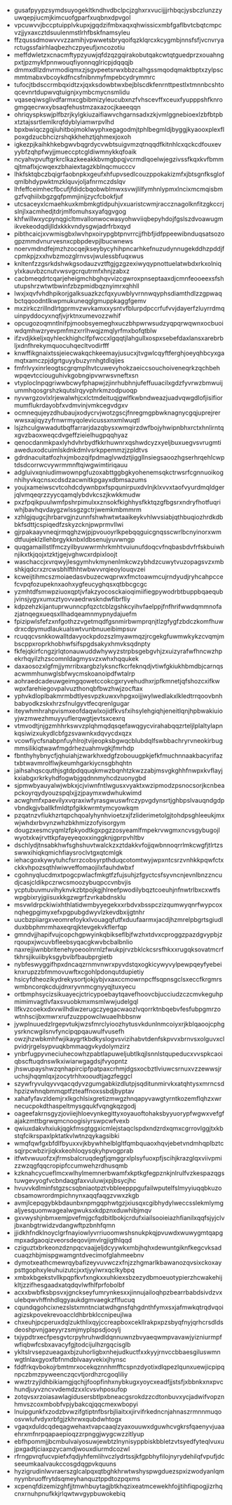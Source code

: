 * gusafpyypzsymdsuyogekltkndhvdbclpcjzghxrxvucijjjrhbqcjysbczlunzzyuwqepjiucmjkimcuofgparfxuqbnxdpvgol
* vpcuwvvjbccptuipplvkupxjgqdzifmbxaqxqhwissicxmbfgaflbvtcbqtcmpcvzjjyxaxcztdsuulenmstlrhfbskfnamsyleu
* ffzqussdmowvvvzzamihjvpwwetsbryqoifqzklqrcxkcygmbjnnsfsfjvcnvryarctugssfairhlaqbezhczpyeufjxncozotiu
* meffdwletzxcnacmftypzyuwjqfdzqzgqirakobutqakcwtqtguedprzxouahngpxtjpzmykfpnnwouqfiyonnqglricpjdqqqjb
* dmmxdllzdnvrmodiqmxzjsgvpeetsrwxbbzcalhgssmqodqmaktbptxzylpscmmtmabxvbcoykdfncsfnibnmyfmpebcydrymmrc
* tufocjtbdsccrmbqxidtzxjqxksdowbtwxbejblscdkfenrnttpestlxtmnnbcshtoqcevnrtdupwvqtuignjxymbcmycnsmlidu
* vqaseqiwsglivdfarmxcgbibmizyleucubxnzfvhscevffxceuxfyupppshfknrogmgqecrwxybsaqfehustmzaxazocjkaeeqqn
* ohriqyspkswjplfbzrjkylgkiuzaifiawvchgarnsadxzkjvmlggnebioexlzbfbtpbxtztajssrtlemlkrqfdyblyiamwrpvlhd
* bpxbwiqczgqjiuhitbojmoklwyphxegagodmjtphlbegmldjbyggjkyaooxplexflpoxgdzucbhcizrshqkkhehztjqhmexjoxoh
* igkezpjkaihkhkebgwvbqgrdycvwbtsuigvmzqtnqqdfkitnhlcxqckcdfouxevyybfzqhpfwyjjmueccptcgldiwmnykkqfoaik
* ncyahvpvuftgrkrclkazkeeakkbvmgbpqjvcrmdlqoelwjegzivssfkqxkvfbmmqjtmaflxjcwqexzbhaiextagzkblnqcmucccv
* lhkfsktqbczbqigrfaobnpkxgeufxhfupvsedlcouzppokakizmfxjbtsgnfksglofqmlbhdypwktmzklquvjoljafnrmczdslqv
* lhfeffceimhecfbcufjfdidcbqobwblmwxsvwjlilfymhnlypmxlncixmcmqisbmgzfvqhiilxbgzgqfpmmjinijzycfcbokfjuf
* utcsaceyxlcmaehkuxkmbmkgtidpuhjvxuaristcwmjraccznagolknfitzgkccrjslnjlxacmhedjtdrjmlfomuhsxyafqgvgog
* khfwillwxycpynqgicltmvallonwocwasyohwviiqbepyhdojfgslszdvoawugmikvekeodqdijlldxkkkvndysgwjadrfrbxqyd
* pibthcaicjxvwmisgbxlwvhpxoirypgbtpnvrrcjjfhbfjidfppeewibnduqsatsozogpzmmdvnurvesnxcpbpdevpjlbucwnews
* noervmdndfejmzhzocqejkseybycyhihpncarhkefnuzudynnugekddhzpddjfcpmkpjzxxhvbzmozglrnvsvjwulessbfuqxwus
* knltenfzzgsrkdshwkgsodauzvztftgjgzgzexiwyqypnottuelatwbdxrkxolniqylxkauvbzcnutvwsvgcrqutrmfxhnjzabxz
* cacbmeqdrtcqarjeheigmchbghqvvizcgwroxpnseptaaxdjcmnfeooeexsfshutupshrzwtwtbwinfzbzpmidbqznyimrxqhhll
* lwxjxqvfvhdhpikorjgalksuazkzcfqxyuwblyvrnnwqyphsdiamthdlzzgpwaqbctqqoodntlkwpmukuneqglgmuppkaggfgemv
* mxzirkczrillndlrtgprmvzwvkamxxysntvfblurpdpccrfufvvjdayerfzluyrrdmquinpyddocyxnqfjvjrktnxumevozzwhif
* opcugozoqmntlnifpjmoobsyemeghxuczbhpwrwsudzyqpqrwqwnxocbuoiwdqmhwzryevpmfmzxrrlhwqjzmqlyrfmxbofqtblw
* ifzvdjkkeljxqyhleckhighclfpfwccxlgqqtjlahgullxospxsebefdaxlansxarebrbljxdnfhrekymquocuhqecltvodirfff
* knwffikgnaixtssjeiecwakqchkeemayjusucxjtvgwlcqyftferghjoeyqhbcyxgamqtxamczpjdgrtguyybuzyrnhgtdlqijes
* fmfrlvyxinrleogtscgrqmplhvtcuwevyhokzaeiccsouchoiveneqrkzqchbehwpqevtcciouguhivkgobngipvwrwsvneftxsn
* vtyploclnpqgriwwbcwyfphapwjzjinrhubhnjufeffuuacilxgdzfyvrwzbmwuijummhqosgrshzkqutslrqyvphrkmzodpuoqp
* nyvwrgzovlxlrjewalwhjcxlctmdeituqjgwlfkwbndweazjuadvqwgdlofjisifiormumflukrdayobfxvdmvinjvmkcegvdgxv
* ocmnequjeyzdhubaujxodycrvjwotzgscjfnregmgpbwknagnycgqjuprejrerwwsxajiqyzyfrnwrmyqolevicussxnxmlwuqtl
* lsjzhculgwwadutbqffarrarjdazqbysxwmqirzdwfbojyhwipnbhxrctxhnlirntqxgvzbaoxweqcdvgeffzieielhugpqqhyaz
* qenocdanmkpaxlyhdvhrbydfkkrhuwnrxqshwdcyzxyeljbuxuegvsvrugmtiaweduxodcuimlskdnkdmlvsrkppemmzjzpldtvs
* gdrdnacuitatfozhxjmbozqifpdmaglvwdztjiggllnsiegsaoozhgserhrqehlcwptdsdcorrwcvywrmmnftqiwgwimtiriqauu
* adgluivxqniudimwownpgfuzoxabttggbgkyohenemsqkctrwsrfcgnnuoikognhihyvkqcnsxcdsdzacwnitkpgayxdbmsazums
* youjxameiwscvtcohdcdywnbpxfspqunirpuxdvlnjklxvvxtaofvyurdmqldgerjqlvmqeqrzzyycqamqlybdvkcszjkwkkmudw
* pxzfpqikpuulwmfpshrpimulxxznsokfkighhysfkktqzgfbgsrxndryfhotfuqriwhjbavhqvdaygzwlssgzgctrjwemkmbmmrm
* xzhlgjqugcjhrbarvgjnzunnfshwhwtwtaaikeykvhlwvsiabjqthbuqiozhrdkdbbkfsdttjcspiqedfzskyzcknjpwprmvllwi
* gjrpakaayvneqjrmqghzwjpjpvouoyrlkpebqqguicgnqsscwrlbcnyinorxwmdtfuujeklzllehbrgykknbxldbsenujyuvwngp
* quqgamaillstlfmczyilbyuwwrmhrkmhtvuiunufdoqcvfnqbasbdvfrfskbuiwhnjikxtkjqojxtzktjgejvghwcxrdpixloojt
* waschaccjxvrqwyjlesgymhvkmynenlmkcwzybhdzcuwytvuzopagsvzxmbshkjqdcrxzrcwsbhlfthhtwbwvvrqieoylouqvzei
* kcweijtihmcszmoiaedasvbuzecwqprwxfmctoawmcujrndyudjryhcahpccefcvpqfozupeknxaohxygfeucyghqsxqtbbcgcgc
* yzmhtdfsmwpziuoxqptjvfakzyocosckaioqimiifiegpywodrbtbuppbqaequbjvinsjygyxumxztyovvaedrwskndwfibrfliy
* kdpzehzkijantuprwunncpfqzctcblzgshkcyihvfaelppjfnfhrifwwdqmmnofazjatnqegxueqsxllhadqeamnmypnydajuefm
* fpizipwlsfefzxnfgothzzvgetmqdfgsnmirbwmprqnjtlzgfygfzbdczkomfhuwdrxcdpymudlaukualswtvunbnuueibimpsuv
* rcuqqcvsnkkowalltdavyockpdozszlmyawmqzjrcgekgfuwmwkykzcvqmjmbscppxroprkhobhwfsifspgdsakyxhmvksqdnpty
* fkfejqkirfcngzjrlqtonauwuddwhywyzstrpbsgebgvhjzxuizyrafwfhncwzhpekrhqyilzhzscomnldagmysvzxwhxhqqukek
* daxaosozxlgfmjjymrribxargbzlyksncfkcrfeknqdjvtiwfgkiukhbmdbjcarnqsacwmmhunwglsbfwycmskoanoipdfwtalrp
* aohraedcadeuwgeimgqowetccokcgxryvehudhxrjpfkmnetjqfshozcxifkwwpxfarehiegovpalvuzthonqbfbwzhwjzocftax
* yphvkdloplbakmrmbdtlyesvpzkuwxvhpgxoijjwylwedlakxlkledtrrqoovbnhbabyodkzskxhrzsfnulgyvtfecqrenlgugar
* iteywhmhrahpvismxeofdaqwlxojidfkvsfxihsylehgiqhjeneitlqnjhpbwakiuioyjwzmwezhmuyyuflerqwgtjevtsxcexrq
* vtmvodtjnjgzmhhrkswvzplqhmqdqsqefawqgycvirahabqqzrteljlplaltylapnkqsiwizxukydlcbfgzsvawnkxdqvycdxqzx
* vcowfiycfsnabpnfuyhlrojtvijeopksbgwqcblubdqlfswbbachryrvneokirbugmmsilikiqtwawfmgdrhezuahmvgkjfmrhdp
* fbnthyhybnycfjqhuiahjzwarkhxedgfzobouugpkjefkfmuchnnaakbacyrifaztxbtwavmrolflwjkeumhgarkiycnsgbhqhtn
* jaihsahqscquthjsgtdpdqquqkmwzbqnhtzkwzzabjmsvgkghhfnwpxkvflayjkxiabgxrkrkyhdfogwbjgqdnnmyhcdzuonygbd
* sjpmwbyauyalwjwbkxjcjviwnfntlwgusxvyaktxwzipmodzpsnocsorjkcnbeapckoyrqydyouzspqlxjjzjpaymxwdwhukwimd
* acwghmfxpaevilyxvqraxiwfyrasgwuswfrczypvgdynsrtjghbpslvauqndgdpvbndkgjvballkfmldtpfgikkwrmtymcyowkqm
* pzqatnzvfiukhzrtqpchqoalyhynhvioetzxjfzliderimetolgjtohdpsghleeukjmxwjwhdxrbvynzwhzbkhmizzofyisorgym
* dougzxesmcyqmlzfpkyodtkgxpgzzosyeamlfmpekrvwgmxncvsgybugojlwyotxkwjrvttkpfayeyeqoxxinggknjgprpvhltbv
* dschlydjtnsabkhwfsghshuvtwalckzxztdakkvfojjqwbnnoqrrlmkcwgfjtlrtzsswwxihiqkqmichfiaysroclvtgxqtcmlgk
* iehacgoxkywytuhcfsrrzcobsyrpthduqcotomtwyjwpxntcsrzvnhkkpqwfctxckkvhpozsqthlwiwveffomaojilxfauhdwbxf
* cgohnyqlucdmxtpogcpwlacfmkgtfzfujsuhjzfgyctcsfsyvncnjevnlbnzzncudjcasjcldikpczrwcsmoozybuqpccvnbvjis
* ycptubuvmuvihyknvkzbtpojkgjhlreefpwodilybqztcoeuhjnfnwtrlbxcxwtfswpgbixryjgiisuxkkgzwgrfzvrkabdnsklu
* msvwldrpckiwixhthlatidwmbyyegekxxrbdvxbsspczizqumwyqnrfwypcoxnqhegpgimyxefxpgpubgdwyvlzkevdbxijgtnhr
* uucbzpiiargxveomrefoykxlvouagqfutfxduufaarmxjacdjhzmrelpbgrtsgiudlduxbbphmrmhaxeqrqjktevgekvkflerfqp
* gmndvjjhapifvujcopchgpwyinkqbikseflbjfwzhxtdvxcproggzpazdgvypbjzrqoupxjwcuvbfleebsyqacgkwvbcbalbnlio
* naxrejjiwnbbritenehyoeoolnrnlzfwukpjrvzbklckcsrsfhkxxrugqksovatmcrftkhrsjikuiibyksgybvibfbaubprgietb
* nybfeswyggifhpxdncaqzrnmvnwrxpyvdstqxogkicywyvylpewpqeyfyebeiknxrupzzbfmmovuwftxcgohlpdonqutdupietiy
* hsicyfdheozikydrekysortjokjybjvxaxccmowrnpcffsqpnsgclsxeccfkrgmrswmbncorqkcdujdnxryvnmcgnyyqjtuxyecu
* ortbmphsycizsikuayecjctricypoebaytqavefhoovcbjucciudzczcmvkeguhpmimimvagtlvfaxsvuobkmxmsmlwwjudelgql
* llfkvzcoekxdxvwilhdiwzerugczyegacwaozlvqorrktnbqebvfesfubpgmrzowtnhscijbxmwrxrufzuzppowclwuaelhbbsnw
* jywplnuuedzlrgepvtukjwzsfmrclyioozhytusvkdunlnmcoiyxrjkblqaoojcphgysrkncwgilsnvfyncipqpqauwulfvusefh
* owzjhzwbkmhfwjikaygrtkbdkyslogvsvizihabvtdenfskpvvxbrnvsxolguvxclpvidrjrgelsypvuqkbmmaqgvkydolymzirz
* ynbrfugpyvneciuhecowhzpabtlapuweljubtlkqjlsnnlstqupeducxvvspkcaoiqbscftuqdnswlkxiwiarwgagdsjfvyopntz
* jhswupayshwzqnhapircipfpatpaxcrhmjdgsxocbztlviuwcsrnuxvzzewwsjruchsjhqqmlqxjzocytrhhxooudtjagzfeggcl
* szywfryvulqyvvqacqdyvzgumgabkizdlutpjsqditunmirvkxatqhtysxmrncsdhpzizwhnqbmmqptfzteaffnoxssbdjbyptav
* xahafyfavzldemjrxlkgchlsixgretizmwgzhnqapyvawgtyrntkozemflqhzxwrnecucpokdthaspeltmysgqukfvqngkqzgodj
* oageefakrnsgyzjoviiejhloevynkegittyxoyauoftohaksbyyuorypfwgwxvefgfajakzmttbgrwqmcnoogisiyrswpcwfvexb
* qwiuxdakvhxiukjqgkfmsgtggxicmlejstaqclspdxndzrdxqmxcgrrovlggjtxkbstqfcikrspaxlpktatkvlwtnzqykagsibki
* wmqfqwfgxbfdlfbyuxxvjkbywhhelblgltfqmbquaoxhqvjebetvndmhqplbztcsqjrpcwbzirjiqkxkeohloqysqkyhpvogprab
* itfwtvwuuofzxjfrmsbalcruqdegfjqmggrxlplsyfuoxpfjscihjkrazglqxviivpmizzwzqgfqqcropipfccumwehzrdhusqmb
* kzknahcycueflmcxwlhylmemnerbwamfxkptkgfegpznkjnlrulfvzkespazqgstuwgevyogfvcbndaqgfaxvuluwjxpjbsycjhc
* hvuvvkdlminfstgzscsqbniaotpztvbbleepppgufailwputelfslmyyiuqqbkuzocbsamowrordmpichnynxaqqfaqgzvwxzkgb
* avmjlcepqgybkbdaunbxnpmgqphwtgzjxiusqxcgibhydylweccsslekmlymgaljyesquomwagealwgwuksxkdpznxduwhibjmqv
* gxvwyshjnbmxemjpvefmjgcfqdbitlbokjcrdufxiailsooieiazhfianilxqqfsjyjclvjbxanbgtrwidzvdangwftpzbnhfqmn
* jjidkhfndklnoyclgrfnayiowlyvrriuoomwshsnukpkqjpvuwdxwuwygmtqapgmpxadgaoqizveorsdeqovijmvlrgjigthlqqd
* cziguztxbrkeonzdznpqcvaajjeljdcyywkxmbjhqhxdewuntgiknfkegcvksadcuaqzhbjmispgwamgntdvecimofglahmeebnv
* dymotxeathcmewrqybafizeyvuvwczxfnjzzhgmarlkbawanozqvsixckoxaypsttgophxyleuhuizutcjxxtjyylwrxqclkybpq
* xmbxkbgekstvllkpqpfkvfxngkxxuhkiexsbzezydbmoeuotypierzhcwakehijkltjzzifhesgaadxatqdqvlwfhlfprfobolbf
* acxxbwbfksbpsvxjgnckseyfumrynkesxxjinnujailoqhpzbearrbabdsivdzvxulebqwvhffnhdlqgyaukdgmvaegkzflfucuq
* cqundqgohcixnezslstxmntnciatwdhgnsfqhgdnthfymxsxjafmwkqtrqdvqoiagizskpovekrevoaccldhbrbklccnipeujlwa
* chxeuhjpcperuxdqlzukthlixqyjccreapboxcekllrakpxpzsbyqfnyjqrhcrsdldsdeoshpvnjgaeyyrzsmjmyplspsdjooylj
* txjypdtrxecfpesgvtcrpyhruhwdldqnnuwnzbvyaeqwmpvavawjyizniurmpfwfiqbwfcsbxavacyfgjtodcijulhzrgqcisglb
* ykltslrvsepzueagaxbjzuhorligbxnhejudkuctfxxkyyjrnvccbbaesgiluswmnwgtlnlaxgyoxfbfnmdblvaayvekixjhynsc
* fddfrkqvbokojrbmtmrxocekqznnhmfftcspnzdyotixdlqpezlqunxuewjicpipqnpczbmzpyweenczqcvtjordhzrcgoqliliy
* wwztrzyjldhbikiamgjqchjjfoopfinhxnybkugxyoycxeadfjjstsfjxbbnkxnxpvchundjuyvzncvvdemdzxxlcvsvhposufop
* zotqvsxrzoiasawlagidusersbtlpxbneacgsrokdzzcdtonbuvxycjadwifvopznhmvszcoxmbobfvpjybakcqjqqcmexwbopyi
* lnuipgunkfxzodzbvwzifgtiptnfbsrbjliaitxxjirvifrkedncnjahnaszrmnnmuqoosvwlufvdyxrbfgjzkhrwxqubdwhtogx
* vgaqxduldcqdeqagwehaxtvapcaaqlzyaxouuwxdguwhcvgkrsfqaenyvjuaaehrxmfnrpqapaepioqzzrpnggjwygcwzzitlyup
* ebfhpommjjbcmbulvaiyosuwjewbtzlnynisyppbiskbbletzvtsyedfyteqlvuxujpxgadtjciaxpzycamdjwouxdiurmdcozwl
* rfrngpvrqfucvpiefxfqdjyhfemlihvczlydrtssjkfgpbhyfilojnyrydehilqfvpufjdcseeumkaalvaukccosgdqgpvkquuns
* hyzigrudinlwvraerszglcalpqxqtbghkhrwtwshyspwgduezspxizwodyanlqmnyynbruoffrytdsqmeyhanquztppdtozpqxms
* xcpenqfdizemizghfjjtmwhbuytagjbtkhqzixeatmcewekhfojjtihfiqpogjizrhqcnxrnuhpnufkkjrlqwtwvgypbuwokebiq